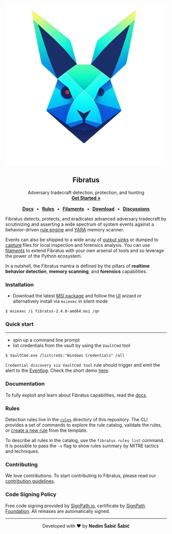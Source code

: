 <p align="center" >
  <a href="https://www.fibratus.io" >
    <img src="logo.png" alt="Fibratus">
  </a>
</p>

<h2 align="center">Fibratus</h2>

<p align="center">
  Adversary tradecraft detection, protection, and hunting
  <br>
  <a href="https://www.fibratus.io/#/setup/installation"><strong>Get Started »</strong></a>
  <br>
  <br>
  <strong>
    <a href="https://www.fibratus.io">Docs</a>
    &nbsp;&nbsp;&bull;&nbsp;&nbsp;
    <a href="https://github.com/rabbitstack/fibratus/tree/master/rules">Rules</a>
    &nbsp;&nbsp;&bull;&nbsp;&nbsp;
    <a href="https://github.com/rabbitstack/fibratus/tree/master/filaments">Filaments</a>
    &nbsp;&nbsp;&bull;&nbsp;&nbsp;
    <a href="https://github.com/rabbitstack/fibratus/releases">Download</a>
    &nbsp;&nbsp;&bull;&nbsp;&nbsp;
    <a href="https://github.com/rabbitstack/fibratus/discussions">Discussions</a>
  </strong>
</p>

Fibratus detects, protects, and eradicates advanced adversary tradecraft by scrutinizing
and asserting a wide spectrum of system events against a behavior-driven [rule engine](https://www.fibratus.io/#/filters/rules) and [YARA](https://www.fibratus.io/#/yara/introduction) memory scanner.

Events can also be shipped to a wide array of [output sinks](https://www.fibratus.io/#/outputs/introduction) or dumped to [capture](https://www.fibratus.io/#/captures/introduction) files for local inspection and forensics analysis. You can use [filaments](https://www.fibratus.io/#/filaments/introduction) to extend Fibratus with your own arsenal of tools and so leverage the power of the Python ecosystem. 

In a nutshell, the Fibratus mantra is defined by the pillars of **realtime behavior detection**, **memory scanning**, and **forensics** capabilities.


### Installation

- Download the latest [MSI package](https://github.com/rabbitstack/fibratus/releases) and follow the [UI](https://www.fibratus.io/#/setup/installation) wizard or
alternatively install via `msiexec` in silent mode

```
$ msiexec /i fibratus-2.4.0-amd64.msi /qn
```

### Quick start

---

- spin up a command line prompt
- list credentials from the vault by using the `VaultCmd` tool

```
$ VaultCmd.exe /listcreds:"Windows Credentials" /all
```

`Credential discovery via VaultCmd tool` rule should trigger and emit the alert to the [Eventlog](https://www.fibratus.io/#/alerts/senders/eventlog). Check the short demo [here](https://www.fibratus.io/alerts/senders/images/eventlog.gif).

### Documentation

To fully exploit and learn about Fibratus capabilities, read the [docs](https://www.fibratus.io).

### Rules

Detection rules live in the [`rules`](/rules) directory of this repository. The CLI provides a set of
commands to explore the rule catalog, validate the rules, or [create a new rule](https://github.com/rabbitstack/fibratus/tree/master/rules#structure) from the template.

To describe all rules in the catalog, use the `fibratus rules list` command. It is possible to pass the
`-s` flag to show rules summary by MITRE tactics and techniques.

### Contributing

We love contributions. To start contributing to Fibratus, please read our [contribution guidelines](https://github.com/rabbitstack/fibratus/blob/master/CONTRIBUTING.md).

### Code Signing Policy

Free code signing provided by [SignPath.io], certificate by
[SignPath Foundation]. All releases are automatically signed.

[SignPath.io]: https://signpath.io
[SignPath Foundation]: https://signpath.org

---

<p align="center">
  Developed with ❤️ by <strong>Nedim Šabić Šabić</strong>
</p>
